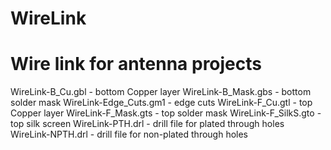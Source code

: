 # WireLink
Wire link for antenna projects
==============================

WireLink-B_Cu.gbl        - bottom Copper layer
WireLink-B_Mask.gbs      - bottom solder mask
WireLink-Edge_Cuts.gm1   - edge cuts
WireLink-F_Cu.gtl        - top Copper layer
WireLink-F_Mask.gts      - top solder mask
WireLink-F_SilkS.gto     - top silk screen
WireLink-PTH.drl         - drill file for plated through holes
WireLink-NPTH.drl        - drill file for non-plated through holes

